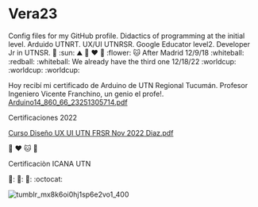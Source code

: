 # Vera23
Config files for my GitHub profile.
Didactics of programming at the initial level. Arduido UTNRT. UX/UI UTNRSR. Google Educator level2. Developer Jr in UTNSR.
:unicorn: :sun: :mountain: :butterfly:
:heart: :rainbow: :flower: :cat:
After Madrid 12/9/18 :whiteball: :redball: :whiteball: 
We already have the third one 12/18/22 :worldcup: :worldcup: :worldcup:

Hoy recibí mi certificado de Arduino de UTN Regional Tucumán. Profesor Ingeniero Vicente Franchino, un genio el profe!.
[Arduino14_860_66_23251305714.pdf](https://github.com/Vera2376/Vera23/files/9688184/Arduino14_860_66_23251305714.pdf)

Certificaciones 2022

[Curso Diseño UX UI UTN FRSR Nov 2022 Diaz.pdf](https://github.com/Vera2376/Vera23/files/10610245/Curso.Diseno.UX.UI.UTN.FRSR.Nov.2022.Diaz.pdf)

:rainbow: :heart: :cat: :unicorn:

Certificaciòn ICANA UTN


🌼: 🦄: 🤟: :octocat:

![tumblr_mx8k6oi0hj1sp6e2vo1_400](https://user-images.githubusercontent.com/103527322/233758954-03b532bd-0463-4edd-aa11-30fa0b70a41c.gif)

